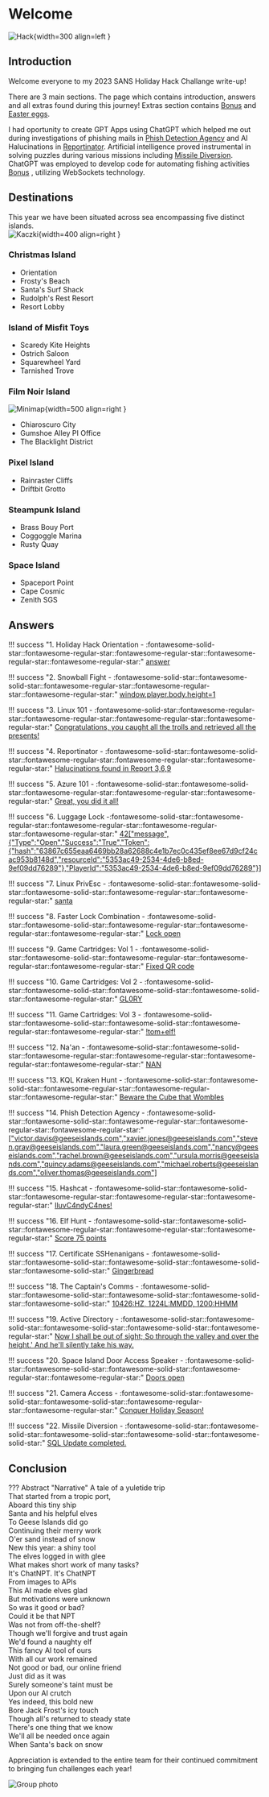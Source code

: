 # Welcome


![Hack](./img/misc/hack.png){width=300 align=left }
## Introduction

Welcome everyone to my 2023 SANS Holiday Hack Challange write-up!

There are 3 main sections. The page which contains introduction, answers and all extras found during this journey! Extras section contains [Bonus](./bonus.md) and [Easter eggs](./easter_eggs.md). 

I had oportunity to create GPT Apps using ChatGPT which helped me out during investigations of phishing mails in [Phish Detection Agency](./objectives/o13.md) and AI Halucinations in [Reportinator](./objectives/o4.md). Artificial intelligence proved instrumental in solving puzzles during various missions including [Missile Diversion](./objectives/o22.md). ChatGPT was employed to develop code for automating fishing activities [Bonus](./bonus.md) , utilizing WebSockets technology.


## Destinations
This year we have been situated across sea encompassing five distinct islands.<br/>
![Kaczki](./img/misc/kaczki.png){width=400 align=right }

###     Christmas Island
- Orientation 
- Frosty's Beach
- Santa's Surf Shack
- Rudolph's Rest Resort
- Resort Lobby

### Island of Misfit Toys

- Scaredy Kite Heights
- Ostrich Saloon
- Squarewheel Yard
- Tarnished Trove

### Film Noir Island
![Minimap](./img/misc/minimap.png){width=500 align=right }

- Chiaroscuro City
- Gumshoe Alley PI Office
- The Blacklight District



### Pixel Island

- Rainraster Cliffs
- Driftbit Grotto

### Steampunk Island

- Brass Bouy Port
- Coggoggle Marina
- Rusty Quay

### Space Island

- Spaceport Point
- Cape Cosmic
- Zenith SGS



## Answers

!!! success "1. Holiday Hack Orientation - :fontawesome-solid-star::fontawesome-regular-star::fontawesome-regular-star::fontawesome-regular-star::fontawesome-regular-star:"
    [answer](./objectives/o1.md)

!!! success "2. Snowball Fight - :fontawesome-solid-star::fontawesome-solid-star::fontawesome-regular-star::fontawesome-regular-star::fontawesome-regular-star:"
    [window.player.body.height=1](./objectives/o2.md)

!!! success "3. Linux 101 - :fontawesome-solid-star::fontawesome-regular-star::fontawesome-regular-star::fontawesome-regular-star::fontawesome-regular-star:"
    [Congratulations, you caught all the trolls and retrieved all the presents!](./objectives/o3.md)

!!! success "4. Reportinator - :fontawesome-solid-star::fontawesome-solid-star::fontawesome-regular-star::fontawesome-regular-star::fontawesome-regular-star:"
    [Halucinations found in Report 3,6,9](./objectives/o4.md)

!!! success "5. Azure 101 - :fontawesome-solid-star::fontawesome-solid-star::fontawesome-regular-star::fontawesome-regular-star::fontawesome-regular-star:"
    [Great, you did it all!](./objectives/o5.md)

!!! success "6. Luggage Lock -:fontawesome-solid-star::fontawesome-regular-star::fontawesome-regular-star::fontawesome-regular-star::fontawesome-regular-star:"
    [42["message",{"Type":"Open","Success":"True","Token":{"hash":"63867c655eaa6469bb28a62688c4e1b7ec0c435ef8ee67d9cf24cac953b8148d","resourceId":"5353ac49-2534-4de6-b8ed-9ef09dd76289"},"PlayerId":"5353ac49-2534-4de6-b8ed-9ef09dd76289"}]](./objectives/o6.md)

!!! success "7. Linux PrivEsc - :fontawesome-solid-star::fontawesome-solid-star::fontawesome-solid-star::fontawesome-regular-star::fontawesome-regular-star:"
    [santa](./objectives/o7.md)

!!! success "8. Faster Lock Combination - :fontawesome-solid-star::fontawesome-solid-star::fontawesome-regular-star::fontawesome-regular-star::fontawesome-regular-star:"
    [Lock open](./objectives/o17.md)

!!! success "9. Game Cartridges: Vol 1 - :fontawesome-solid-star::fontawesome-solid-star::fontawesome-regular-star::fontawesome-regular-star::fontawesome-regular-star:"
    [Fixed QR code](./objectives/o8.md)

!!! success "10. Game Cartridges: Vol 2 - :fontawesome-solid-star::fontawesome-solid-star::fontawesome-solid-star::fontawesome-solid-star::fontawesome-regular-star:"
    [GL0RY](./objectives/o9.md)

!!! success "11. Game Cartridges: Vol 3 - :fontawesome-solid-star::fontawesome-solid-star::fontawesome-solid-star::fontawesome-regular-star::fontawesome-regular-star:"
    [!tom+elf!](./objectives/o10.md)

!!! success "12. Na'an - :fontawesome-solid-star::fontawesome-solid-star::fontawesome-regular-star::fontawesome-regular-star::fontawesome-regular-star::fontawesome-regular-star:"
    [NAN](./objectives/o11.md)

!!! success "13. KQL Kraken Hunt - :fontawesome-solid-star::fontawesome-solid-star::fontawesome-regular-star::fontawesome-regular-star::fontawesome-regular-star:"
    [Beware the Cube that Wombles](./objectives/o12.md)

!!! success "14. Phish Detection Agency - :fontawesome-solid-star::fontawesome-solid-star::fontawesome-regular-star::fontawesome-regular-star::fontawesome-regular-star:"
    [["victor.davis@geeseislands.com","xavier.jones@geeseislands.com","steven.gray@geeseislands.com","laura.green@geeseislands.com","nancy@geeseislands.com","rachel.brown@geeseislands.com","ursula.morris@geeseislands.com","quincy.adams@geeseislands.com","michael.roberts@geeseislands.com","oliver.thomas@geeseislands.com"]](./objectives/o13.md)

!!! success "15. Hashcat - :fontawesome-solid-star::fontawesome-solid-star::fontawesome-regular-star::fontawesome-regular-star::fontawesome-regular-star:"
    [IluvC4ndyC4nes!](./objectives/o15.md)

!!! success "16. Elf Hunt - :fontawesome-solid-star::fontawesome-solid-star::fontawesome-regular-star::fontawesome-regular-star::fontawesome-regular-star:"
    [Score 75 points](./objectives/o14.md)

!!! success "17. Certificate SSHenanigans - :fontawesome-solid-star::fontawesome-solid-star::fontawesome-solid-star::fontawesome-solid-star::fontawesome-solid-star:"
    [Gingerbread](./objectives/o16.md)

!!! success "18. The Captain's Comms - :fontawesome-solid-star::fontawesome-solid-star::fontawesome-solid-star::fontawesome-solid-star::fontawesome-solid-star:"
    [10426:HZ, 1224L:MMDD, 1200:HHMM](./objectives/o18.md)        

!!! success "19. Active Directory - :fontawesome-solid-star::fontawesome-solid-star::fontawesome-solid-star::fontawesome-solid-star::fontawesome-regular-star:"
    [Now I shall be out of sight; So through the valley and over the height.' And he'll silently take his way.](./objectives/o19.md)    

!!! success "20. Space Island Door Access Speaker - :fontawesome-solid-star::fontawesome-solid-star::fontawesome-solid-star::fontawesome-regular-star::fontawesome-regular-star:"
    [Doors open](./objectives/o20.md)    

!!! success "21. Camera Access - :fontawesome-solid-star::fontawesome-solid-star::fontawesome-solid-star::fontawesome-regular-star::fontawesome-regular-star:"
    [Conquer Holiday Season!](./objectives/o21.md)    

!!! success "22. Missile Diversion - :fontawesome-solid-star::fontawesome-solid-star::fontawesome-solid-star::fontawesome-solid-star::fontawesome-solid-star:"
    [SQL Update completed.](./objectives/o22.md)    

## Conclusion

??? Abstract "Narrative"
    A tale of a yuletide trip<br/>
    That started from a tropic port,<br/>
    Aboard this tiny ship<br/>
    Santa and his helpful elves<br/>
    To Geese Islands did go<br/>
    Continuing their merry work<br/>
    O'er sand instead of snow<br/>
    New this year: a shiny tool<br/>
    The elves logged in with glee<br/>
    What makes short work of many tasks?<br/>
    It's ChatNPT. It's ChatNPT<br/>
    From images to APIs<br/>
    This AI made elves glad<br/>
    But motivations were unknown<br/>
    So was it good or bad?<br/>
    Could it be that NPT<br/>
    Was not from off-the-shelf?<br/>
    Though we'll forgive and trust again<br/>
    We'd found a naughty elf<br/>
    This fancy AI tool of ours<br/>
    With all our work remained<br/>
    Not good or bad, our online friend<br/>
    Just did as it was <br/>
    Surely someone's taint must be<br/>
    Upon our AI crutch<br/>
    Yes indeed, this bold new <br/>
    Bore Jack Frost's icy touch<br/>
    Though all's returned to steady state<br/>
    There's one thing that we know<br/>
    We'll all be needed once again<br/>
    When Santa's back on snow<br/>  


Appreciation is extended to the entire team for their continued commitment to bringing fun challenges each year!

![Group photo](./img/misc/ad.png)
